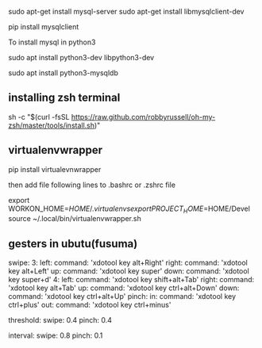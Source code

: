 
sudo apt-get install mysql-server
sudo apt-get install libmysqlclient-dev


pip install mysqlclient





To install mysql in python3

sudo apt install python3-dev libpython3-dev


sudo apt install python3-mysqldb




installing zsh terminal
-----------------------

 sh -c "$(curl -fsSL https://raw.github.com/robbyrussell/oh-my-zsh/master/tools/install.sh)"
 
 
 virtualenvwrapper
 ----------------
 
 pip install virtualevnwrapper
 
 then add file following lines to .bashrc or .zshrc file
 
export WORKON_HOME=$HOME/.virtualenvs
export PROJECT_HOME=$HOME/Devel
source ~/.local/bin/virtualenvwrapper.sh


gesters in ubutu(fusuma)
------------------------

swipe:
  3: 
    left: 
      command: 'xdotool key alt+Right'
    right: 
      command: 'xdotool key alt+Left'
    up: 
      command: 'xdotool key super'
    down: 
      command: 'xdotool key super+d'
  4:
    left: 
      command: 'xdotool key shift+alt+Tab'
    right: 
      command: 'xdotool key alt+Tab'
    up: 
      command: 'xdotool key ctrl+alt+Down'
    down: 
      command: 'xdotool key ctrl+alt+Up'
pinch:
  in:
    command: 'xdotool key ctrl+plus'
  out:
     command: 'xdotool key ctrl+minus'

threshold:
  swipe: 0.4
  pinch: 0.4

interval:
  swipe: 0.8
  pinch: 0.1

